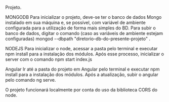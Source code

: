 Projeto.


MONGODB
Para inicializar o projeto, deve-se ter o banco de dados Mongo instalado em sua máquina e, se possível, com variável de ambiente configurada para a utilização de forma mais simples do BD. Para subir o banco de dados, digitar o comando (caso as variáveis de ambiente estejam configuradas) mongod --dbpath "diretorio-db-do-presente-projeto" .
  
NODEJS
Para inicializar o node, acessar a pasta pelo terminal e executar npm install para a instalação dos módulos. Após esse processo, inicializar o server com o comando npm start index.js

Angular
Ir até a pasta do projeto em Angular pelo terminal e executar npm install para a instalação dos módulos. Após a atualização, subir o angular pelo comando ng serve.


O projeto funcionará localmente por conta do uso da biblioteca CORS do node.
